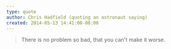 ```yaml
---
type: quote
author: Chris Hadfield (quoting an astronaut saying)
created: 2014-05-13 14:41:00-08:00
---
```

> There is no problem so bad, that you can't make it worse.
